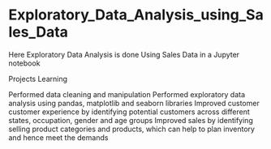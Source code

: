 # Exploratory_Data_Analysis_using_Sales_Data

Here Exploratory Data Analysis is done Using Sales Data in a Jupyter notebook

<p>Projects Learning</p>
Performed data cleaning and manipulation
Performed exploratory data analysis using pandas, matplotlib and seaborn libraries
Improved customer customer experience by identifying potential customers across different states, occupation, gender and age groups
Improved sales by identifying selling product categories and products, which can help to plan inventory and hence meet the demands
